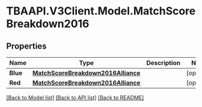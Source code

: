 
# TBAAPI.V3Client.Model.MatchScoreBreakdown2016

## Properties

Name | Type | Description | Notes
------------ | ------------- | ------------- | -------------
**Blue** | [**MatchScoreBreakdown2016Alliance**](MatchScoreBreakdown2016Alliance.md) |  | [optional] 
**Red** | [**MatchScoreBreakdown2016Alliance**](MatchScoreBreakdown2016Alliance.md) |  | [optional] 

[[Back to Model list]](../README.md#documentation-for-models)
[[Back to API list]](../README.md#documentation-for-api-endpoints)
[[Back to README]](../README.md)

